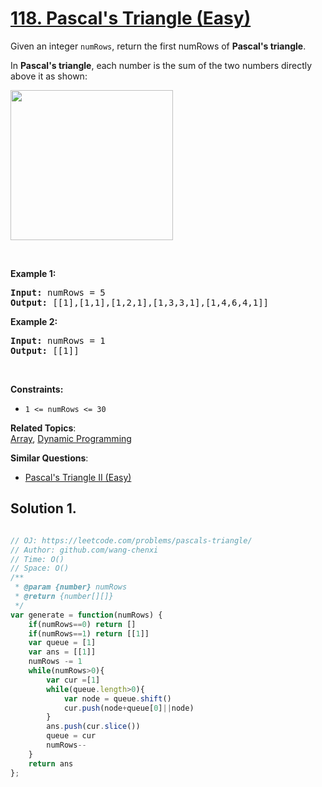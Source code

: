 # [118. Pascal's Triangle (Easy)](https://leetcode.com/problems/pascals-triangle/)

<p>Given an integer <code>numRows</code>, return the first numRows of <strong>Pascal's triangle</strong>.</p>

<p>In <strong>Pascal's triangle</strong>, each number is the sum of the two numbers directly above it as shown:</p>
<img alt="" src="https://upload.wikimedia.org/wikipedia/commons/0/0d/PascalTriangleAnimated2.gif" style="height:240px; width:260px">
<p>&nbsp;</p>
<p><strong>Example 1:</strong></p>
<pre><strong>Input:</strong> numRows = 5
<strong>Output:</strong> [[1],[1,1],[1,2,1],[1,3,3,1],[1,4,6,4,1]]
</pre><p><strong>Example 2:</strong></p>
<pre><strong>Input:</strong> numRows = 1
<strong>Output:</strong> [[1]]
</pre>
<p>&nbsp;</p>
<p><strong>Constraints:</strong></p>

<ul>
	<li><code>1 &lt;= numRows &lt;= 30</code></li>
</ul>


**Related Topics**:  
[Array](https://leetcode.com/tag/array/), [Dynamic Programming](https://leetcode.com/tag/dynamic-programming/)

**Similar Questions**:
* [Pascal's Triangle II (Easy)](https://leetcode.com/problems/pascals-triangle-ii/)

## Solution 1.

```js

// OJ: https://leetcode.com/problems/pascals-triangle/
// Author: github.com/wang-chenxi
// Time: O()
// Space: O()
/**
 * @param {number} numRows
 * @return {number[][]}
 */
var generate = function(numRows) {
    if(numRows==0) return []
    if(numRows==1) return [[1]]
    var queue = [1]
    var ans = [[1]]
    numRows -= 1
    while(numRows>0){
        var cur =[1]
        while(queue.length>0){
            var node = queue.shift()
            cur.push(node+queue[0]||node)
        }
        ans.push(cur.slice())
        queue = cur
        numRows--
    }
    return ans
};

```